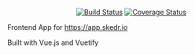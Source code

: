 <p align="center">
  <a href="https://circleci.com/gh/ebisbe/skedr.io-app/tree/master"><img src="https://img.shields.io/circleci/project/ebisbe/skedr.io-app/master.svg" alt="Build Status"></a>
  <a href="https://codecov.io/github/ebisbe/skedr.io-app?branch=master"><img src="https://img.shields.io/codecov/c/github/ebisbe/skedr.io-app/master.svg" alt="Coverage Status"></a>
</p>

Frontend App for https://app.skedr.io

Built with Vue.js and Vuetify
